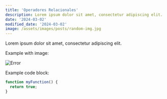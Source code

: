 ```yaml
---
title: 'Operadores Relacionales'
description: Lorem ipsum dolor sit amet, consectetur adipiscing elit.
date: '2024-03-02'
modified_date: '2024-03-02'
image: /assets/images/posts/random-img.jpg
---
```


Lorem ipsum dolor sit amet, consectetur adipiscing elit.

Example with image:

![Error](@@baseUrl@@/assets/images/posts/error.png)

Example code block:

```js
function myFunction() {
  return true;
}
```

